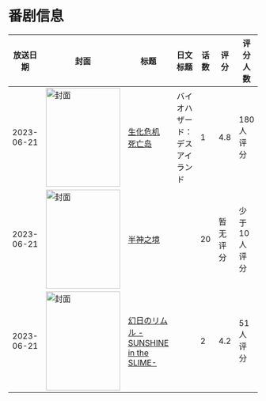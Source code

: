# 番剧信息

|放送日期|封面|标题|日文标题|话数|评分|评分人数|
|---|---|---|---|---|---|---|
|2023-06-21|<img src="//lain.bgm.tv/pic/cover/c/43/fb/419426_rahBS.jpg" alt="封面" style="width:150px;height:200px;object-fit:cover;">|[生化危机 死亡岛](https://bangumi.tv/subject/419426)|バイオハザード：デスアイランド|1|4.8|180人评分|
|2023-06-21|<img src="//lain.bgm.tv/pic/cover/c/86/76/429537_43FdW.jpg" alt="封面" style="width:150px;height:200px;object-fit:cover;">|[半神之境](https://bangumi.tv/subject/429537)||20|暂无评分|少于10人评分|
|2023-06-21|<img src="//lain.bgm.tv/pic/cover/c/c1/5f/443003_1F0FV.jpg" alt="封面" style="width:150px;height:200px;object-fit:cover;">|[幻日のリムル -SUNSHINE in the SLIME-](https://bangumi.tv/subject/443003)||2|4.2|51人评分|
